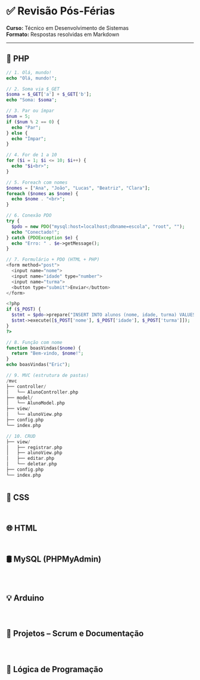 # ✅ Revisão Pós-Férias
**Curso:** Técnico em Desenvolvimento de Sistemas  
**Formato:** Respostas resolvidas em Markdown

---

## 📌 PHP

```php
// 1. Olá, mundo!
echo "Olá, mundo!";

// 2. Soma via $_GET
$soma = $_GET['a'] + $_GET['b'];
echo "Soma: $soma";

// 3. Par ou ímpar
$num = 5;
if ($num % 2 == 0) {
  echo "Par";
} else {
  echo "Ímpar";
}

// 4. For de 1 a 10
for ($i = 1; $i <= 10; $i++) {
  echo "$i<br>";
}

// 5. Foreach com nomes
$nomes = ["Ana", "João", "Lucas", "Beatriz", "Clara"];
foreach ($nomes as $nome) {
  echo $nome . "<br>";
}

// 6. Conexão PDO
try {
  $pdo = new PDO("mysql:host=localhost;dbname=escola", "root", "");
  echo "Conectado!";
} catch (PDOException $e) {
  echo "Erro: " . $e->getMessage();
}

// 7. Formulário + PDO (HTML + PHP)
<form method="post">
  <input name="nome">
  <input name="idade" type="number">
  <input name="turma">
  <button type="submit">Enviar</button>
</form>

<?php
if ($_POST) {
  $stmt = $pdo->prepare("INSERT INTO alunos (nome, idade, turma) VALUES (?, ?, ?)");
  $stmt->execute([$_POST['nome'], $_POST['idade'], $_POST['turma']]);
}
?>

// 8. Função com nome
function boasVindas($nome) {
  return "Bem-vindo, $nome!";
}
echo boasVindas("Eric");

// 9. MVC (estrutura de pastas)
/mvc
├── controller/
│   └── AlunoController.php
├── model/
│   └── AlunoModel.php
├── view/
│   └── alunoView.php
├── config.php
└── index.php

// 10. CRUD
├── view/
│   ├── registrar.php
│   ├── alunoView.php
│   ├── editar.php
│   └── deletar.php
├── config.php
└── index.php
```
#


## 🎨 CSS

```css


```
#


## 🌐 HTML

```html


```
#


## 🛢️ MySQL (PHPMyAdmin)

```mysql


```
#


## 💡 Arduino

```arduino


```
#


## 🧠 Projetos – Scrum e Documentação

```projetos


```
#


## 🧮 Lógica de Programação

```logica


```
#

